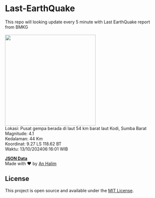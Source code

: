 # Last-EarthQuake
This repo will looking update every 5 minute with Last EarthQuake report from BMKG
<br>
<br>
<img src="https://static.bmkg.go.id/20241013061601.mmi.jpg" width="300"/>
<br>
Lokasi: Pusat gempa berada di laut 54 km barat laut Kodi, Sumba Barat <br>
Magnitude: 4.1 <br>
Kedalaman: 44 Km <br>
Koordinat: 9.27 LS 118.62 BT <br>
Waktu: 13/10/202406:16:01 WIB <br>

<a href="./data/data.json">**JSON Data**</a>
<br>
Made with ❤️ by <a href="https://github.com/an-halim">An Halim</a>
## License

This project is open source and available under the [MIT License](LICENSE).

